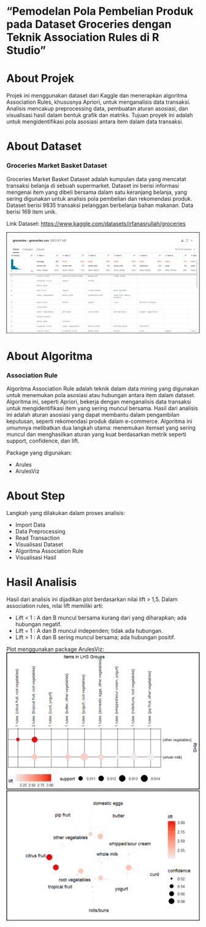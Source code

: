 # “Pemodelan Pola Pembelian Produk pada Dataset Groceries dengan Teknik Association Rules di R Studio”

# About Projek
Projek ini menggunakan dataset dari Kaggle dan menerapkan algoritma Association Rules, khususnya Apriori, untuk menganalisis data transaksi. Analisis mencakup preprocessing data, pembuatan aturan asosiasi, dan visualisasi hasil dalam bentuk grafik dan matriks. Tujuan proyek ini adalah untuk mengidentifikasi pola asosiasi antara item dalam data transaksi.

# About Dataset
### Groceries Market Basket Dataset
Groceries Market Basket Dataset adalah kumpulan data yang mencatat transaksi belanja di sebuah supermarket. Dataset ini berisi informasi mengenai item yang dibeli bersama dalam satu keranjang belanja, yang sering digunakan untuk analisis pola pembelian dan rekomendasi produk. Dataset berisi 9835 transaksi pelanggan berbelanja bahan makanan. Data berisi 169 item unik.

Link Dataset: https://www.kaggle.com/datasets/irfanasrullah/groceries 

![](dataset.png) 


# About Algoritma
### Association Rule
Algoritma Association Rule adalah teknik dalam data mining yang digunakan untuk menemukan pola asosiasi atau hubungan antara item dalam dataset. Algoritma ini, seperti Apriori, bekerja dengan menganalisis data transaksi untuk mengidentifikasi item yang sering muncul bersama. Hasil dari analisis ini adalah aturan asosiasi yang dapat membantu dalam pengambilan keputusan, seperti rekomendasi produk dalam e-commerce. Algoritma ini umumnya melibatkan dua langkah utama: menemukan itemset yang sering muncul dan menghasilkan aturan yang kuat berdasarkan metrik seperti support, confidence, dan lift.

Package yang digunakan:
- Arules
- ArulesViz


# About Step
Langkah yang dilakukan dalam proses analisis:

- Import Data
- Data Preprocessing
- Read Transaction
- Visualisasi Dataset
- Algoritma Association Rule
- Visualisasi Hasil

# Hasil Analisis
Hasil dari analisis ini dijadikan plot berdasarkan nilai lift > 1,5. Dalam association rules, nilai lift memiliki arti:

- Lift < 1 : A dan B muncul bersama kurang dari yang diharapkan; ada hubungan negatif.
- Lift = 1 : A dan B muncul independen; tidak ada hubungan.
- Lift > 1 : A dan B sering muncul bersama; ada hubungan positif.

Plot menggunakan package ArulesViz:
![](plot1.png) 
![](plot2.png) 
